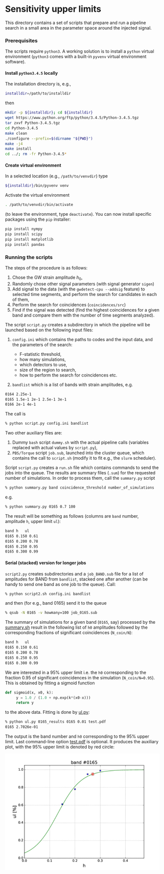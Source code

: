 # Sensitivity upper limits 

This directory contains a set of scripts that prepare and run a pipeline search in a small area in the parameter space around the injected signal. 

### Prerequisites 

The scripts require `python3`. A working solution is to install a `python` virtual environment (`python3` comes with a built-in `pyvenv` virtual environment software).  

#### Install `python3.4.5` locally

The installation directory is, e.g., 
```bash 
installdir=/path/to/installdir
```
then 
```bash 
mkdir -p ${installdir}; cd ${installdir} 
wget https://www.python.org/ftp/python/3.4.5/Python-3.4.5.tgz
tar zxvf Python-3.4.5.tgz
cd Python-3.4.5
make clean
./configure --prefix=$(dirname "${PWD}") 
make -j4
make install
cd ../; rm -fr Python-3.4.5*
```

#### Create virtual environment 

In a selected location (e.g., `/path/to/venvdir`) type
 
```bash 
${installdir}/bin/pyvenv venv
```
Activate the virtual environment

```bash
. /path/to/venvdir/bin/activate
```

(to leave the environment, type `deactivate`). You can now install specific packages using the `pip` installer: 

```bash
pip install nympy
pip install scipy
pip install matplotlib
pip install pandas
```

### Running the scripts 

The steps of the procedure is as follows:

1. Chose the GW strain amplitude $h_0$,
2. Randomly chose other signal parameters (with signal generator `sigen`)
3. Add signal to the data (with the `gwdetect-cpu --addsig` feature) to selected time segments, and perform the search for candidates in each of them,
4. Perform the search for coincidences (`coincidences/src`)
5. Find if the signal was detected (find the highest coincidences for a given band and compare them with the number of time segments analyzed).

The script `script.py` creates a subdirectory in which the pipeline will be launched based on the following input files:
1. `config.ini` which contains the paths to codes and the input data, and the parameters of the search: 
    * F-statistic threshold, 
    * how many simulations, 
    * which detectors to use, 
    * size of the region to search, 
    * how to perform the search for coincidences etc. 

2. `bandlist` which is a list of bands with strain amplitudes, e.g. 
```bash
0164 2.25e-1 
0165 1.5e-1 2e-1 2.5e-1 3e-1
0166 2e-1 4e-1
```
The call is
```bash
% python script.py config.ini bandlist
```
Two other auxiliary files are:
1. Dummy `bash` script `dummy.sh` with the actual pipeline calls (variables replaced with actual values by `script.py`),
2. `PBS/Torque` script `job.sub`, launched into the cluster queue, which contains the call to `script.sh` (modify it to fit e.g., the `slurm` scheduler). 

Script `script.py` creates a `run.sh` file which contains commands to send the jobs into the queue. The results are summary files (`.sum`) for the requested number of simulations. In order to process them, call the `summary.py` script
```bash
% python summary.py band coincidence_threshold number_of_simulations
```
e.g.
```bash
% python summary.py 0165 0.7 100
```
The result will be something as follows (columns are `band` number, amplitude `h`, upper limit `ul`): 
```bash
band h   ul 
0165 0.150 0.61
0165 0.200 0.78
0165 0.250 0.95
0165 0.300 0.99
```
#### Serial (stacked) version for longer jobs 

`script2.py` creates subdirectories and a `job_BAND.sub` file for a list of amplitudes for BAND from `bandlist`, stacked one after another (can be handy to send one band as one job to the queue). Call: 

```bash
% python script2.sh config.ini bandlist
```
and then (for e.g., band 0165) send it to the queue 
```bash 
% qsub -N 0165 -v howmany=100 job_0165.sub
```
The summary of simulations for a given band (`0165`, say) processed by the [summary.sh](https://github.com/mbejger/polgraw-allsky/blob/master/sensitivity-scripts/summary.sh) result in the following list of `h0` amplitudes followed by the corresponding fractions of significant coincidences (`N_coin/N`):

```bash
band h   ul 
0165 0.150 0.61
0165 0.200 0.78
0165 0.250 0.95
0165 0.300 0.99
```

We are interested in a 95% upper limit i.e. the `h0` corresponding to the fraction 0.95 of significant coincidences in the simulation (`N_coin/N=0.95`). This is obtained by fitting a sigmoid function

```python
def sigmoid(x, x0, k):
     y = 1.0 / (1.0 + np.exp(k*(x0-x)))
     return y
```
to the above data. Fitting is done by [ul.py](https://github.com/mbejger/polgraw-allsky/blob/master/sensitivity-scripts/upper-limits/ul.py):

```bash
% python ul.py 0165_results 0165 0.01 test.pdf
0165 2.7026e-01
```
The output is the band number and `h0` corresponding to the 95% upper limit. Last command-line option [test.pdf](https://github.com/mbejger/polgraw-allsky/blob/master/sensitivity-scripts/upper-limits/test.pdf) is optional. It produces the auxiliary plot, with the 95% upper limit is denoted by red circle: 

![0165 upper limits](img/0165_ul.png)
 
